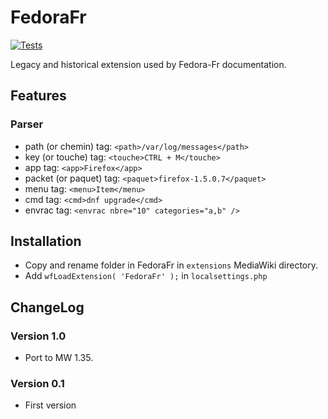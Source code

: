 # FedoraFr

[![Tests](https://github.com/Fedora-Fr/mw-fedorafr/actions/workflows/qa.yaml/badge.svg)](https://github.com/Fedora-Fr/mw-fedorafr/actions/workflows/qa.yaml)

Legacy and historical extension used by Fedora-Fr documentation.

## Features

### Parser

* path (or chemin) tag: `<path>/var/log/messages</path>`
* key (or touche) tag: `<touche>CTRL + M</touche>`
* app tag: `<app>Firefox</app>`
* packet (or paquet) tag: `<paquet>firefox-1.5.0.7</paquet>`
* menu tag: `<menu>Item</menu>`
* cmd tag: `<cmd>dnf upgrade</cmd>`
* envrac tag: `<envrac nbre="10" categories="a,b" />`

## Installation

* Copy and rename folder in FedoraFr in `extensions` MediaWiki directory.
* Add `wfLoadExtension( 'FedoraFr' );` in `localsettings.php`

## ChangeLog

### Version 1.0

- Port to MW 1.35.

### Version 0.1

- First version
